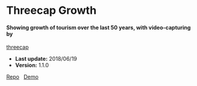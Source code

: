 # Threecap Growth

####  Showing growth of tourism over the last 50 years, with video-capturing by
[threecap](https://github.com/jbaicoianu/threecap)

+ __Last update:__  2018/06/19
+ __Version:__      1.1.0

[Repo](https://github.com/richplastow/threecap-growth) &nbsp;
[Demo](http://richplastow.com/threecap-growth/)  
